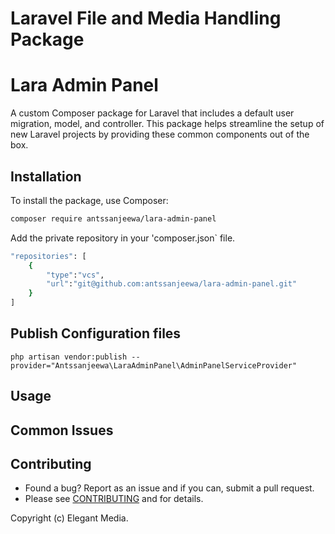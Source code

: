# Laravel File and Media Handling Package

# Lara Admin Panel

A custom Composer package for Laravel that includes a default user migration, model, and controller. This package helps streamline the setup of new Laravel projects by providing these common components out of the box.

## Installation

To install the package, use Composer:

```bash
composer require antssanjeewa/lara-admin-panel
```

Add the private repository in your 'composer.json` file.

```bash
"repositories": [
    {
        "type":"vcs",
        "url":"git@github.com:antssanjeewa/lara-admin-panel.git"
    }
]
```

## Publish Configuration files

```
php artisan vendor:publish --provider="Antssanjeewa\LaraAdminPanel\AdminPanelServiceProvider"
```

## Usage


## Common Issues



## Contributing

- Found a bug? Report as an issue and if you can, submit a pull request.
- Please see [CONTRIBUTING](CONTRIBUTING.md) and for details.

Copyright (c) Elegant Media.
